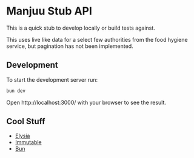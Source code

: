 # Manjuu Stub API

This is a quick stub to develop locally or build tests against.

This uses live like data for a select few authorities from the food hygiene service,
but pagination has not been implemented.

## Development

To start the development server run:

```bash
bun dev
```

Open http://localhost:3000/ with your browser to see the result.

## Cool Stuff

- [Elysia](https://elysiajs.com)
- [Immutable](https://immutable-js.com)
- [Bun](https://bun.sh)
